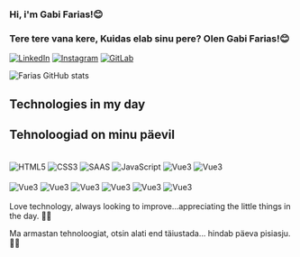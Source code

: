 
### Hi, i'm Gabi Farias!😊 
### Tere tere vana kere, Kuidas elab sinu pere? Olen Gabi Farias!😊

[![LinkedIn](https://img.shields.io/badge/LinkedIn-0077B5?style=for-the-badge&logo=linkedin&logoColor=white)](https://www.linkedin.com/in/gabrielafariasads/)
[![Instagram](https://img.shields.io/badge/Instagram-E4405F?style=for-the-badge&logo=instagram&logoColor=white)](https://www.instagram.com/gabi.o.farias/?hl=pt-br)
[![GitLab](https://img.shields.io/badge/GitLab-330F63?style=for-the-badge&logo=gitlab&logoColor=white)](https://gitlab.com/Gabi_Farias)

![Farias GitHub stats](https://github-readme-stats.vercel.app/api?username=GabiOlivFarias&show_icons=true&theme=radical)


## Technologies in my day
## Tehnoloogiad on minu päevil

<div style="display: inline_block"><br/>
    <img align="center" alt="HTML5" src="https://img.shields.io/badge/HTML5-E34F26?style=for-the-badge&logo=html5&logoColor=white" />
    <img align="center" alt="CSS3" src="https://img.shields.io/badge/CSS3-1572B6?style=for-the-badge&logo=css3&logoColor=white" />
    <img align="center" alt="SAAS" src="https://img.shields.io/badge/Sass-CC6699?style=for-the-badge&logo=sass&logoColor=white" />
    <img align="center" alt="JavaScript" src="https://img.shields.io/badge/JavaScript-F7DF1E?style=for-the-badge&logo=javascript&logoColor=black" />
    <img align="center" alt="Vue3" src="https://img.shields.io/badge/Vue.js-35495E?style=for-the-badge&logo=vue.js&logoColor=4FC08D" />
    <img align="center" alt="Vue3" src="https://img.shields.io/badge/Python-3776AB?style=for-the-badge&logo=python&logoColor=white" />
    </br>
    </br>
    <img align="center" alt="Vue3" src="https://img.shields.io/badge/Ruby-CC342D?style=for-the-badge&logo=ruby&logoColor=white" />
    <img align="center" alt="Vue3" src="https://img.shields.io/badge/Ruby_on_Rails-CC0000?style=for-the-badge&logo=ruby-on-rails&logoColor=white" />
    <img align="center" alt="Vue3" src="https://img.shields.io/badge/GIT-E44C30?style=for-the-badge&logo=git&logoColor=white" />
    <img align="center" alt="Vue3" src="https://img.shields.io/badge/Bootstrap-563D7C?style=for-the-badge&logo=bootstrap&logoColor=white" />
    <img align="center" alt="Vue3" src="https://img.shields.io/badge/Tailwind_CSS-38B2AC?style=for-the-badge&logo=tailwind-css&logoColor=white" />
     <img align="center" alt="Vue3" src="https://img.shields.io/badge/Wordpress-21759B?style=for-the-badge&logo=wordpress&logoColor=white" />

    
</div>
<br/>
Love technology, always looking to improve...appreciating the little things in the day. 🌼🌼

Ma armastan tehnoloogiat, otsin alati end täiustada... hindab päeva pisiasju. 🌼🌼
